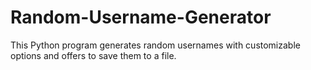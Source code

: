 # Random-Username-Generator
This Python program generates random usernames with customizable options and offers to save them to a file.
